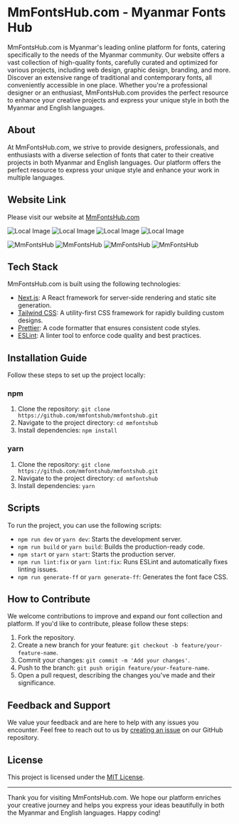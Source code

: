 # MmFontsHub.com - Myanmar Fonts Hub

MmFontsHub.com is Myanmar's leading online platform for fonts, catering specifically to the needs of the Myanmar community. Our website offers a vast collection of high-quality fonts, carefully curated and optimized for various projects, including web design, graphic design, branding, and more. Discover an extensive range of traditional and contemporary fonts, all conveniently accessible in one place. Whether you're a professional designer or an enthusiast, MmFontsHub.com provides the perfect resource to enhance your creative projects and express your unique style in both the Myanmar and English languages.

## About

At MmFontsHub.com, we strive to provide designers, professionals, and enthusiasts with a diverse selection of fonts that cater to their creative projects in both Myanmar and English languages. Our platform offers the perfect resource to express your unique style and enhance your work in multiple languages.

## Website Link

Please visit our website at [MmFontsHub.com](https://www.mmfontshub.com)

![Local Image](/public/images/mmfontshub_desktop_01.png)
![Local Image](/public/images/mmfontshub_desktop_02.png)
![Local Image](/public/images/mmfontshub_mobile_01.png)
![Local Image](/public/images/mmfontshub_mobile_02.png)

<div>
  <img src='/public/images/mmfontshub_desktop_01.png' alt="MmFontsHub">
  <img src="/public/images/mmfontshub_desktop_02.png" alt="MmFontsHub">
  <img src="/public/images/mmfontshub_mobile_01.png" alt="MmFontsHub">
  <img src="/public/images/mmfontshub_mobile_02.png" alt="MmFontsHub">
</div>

## Tech Stack

MmFontsHub.com is built using the following technologies:

- [Next.js](https://nextjs.org/): A React framework for server-side rendering and static site generation.
- [Tailwind CSS](https://tailwindcss.com/): A utility-first CSS framework for rapidly building custom designs.
- [Prettier](https://prettier.io/): A code formatter that ensures consistent code styles.
- [ESLint](https://eslint.org/): A linter tool to enforce code quality and best practices.

## Installation Guide

Follow these steps to set up the project locally:

### npm

1. Clone the repository: `git clone https://github.com/mmfontshub/mmfontshub.git`
2. Navigate to the project directory: `cd mmfontshub`
3. Install dependencies: `npm install`

### yarn

1. Clone the repository: `git clone https://github.com/mmfontshub/mmfontshub.git`
2. Navigate to the project directory: `cd mmfontshub`
3. Install dependencies: `yarn`

## Scripts

To run the project, you can use the following scripts:

- `npm run dev` or `yarn dev`: Starts the development server.
- `npm run build` or `yarn build`: Builds the production-ready code.
- `npm start` or `yarn start`: Starts the production server.
- `npm run lint:fix` or `yarn lint:fix`: Runs ESLint and automatically fixes linting issues.
- `npm run generate-ff` or `yarn generate-ff`: Generates the font face CSS.

## How to Contribute

We welcome contributions to improve and expand our font collection and platform. If you'd like to contribute, please follow these steps:

1. Fork the repository.
2. Create a new branch for your feature: `git checkout -b feature/your-feature-name`.
3. Commit your changes: `git commit -m 'Add your changes'`.
4. Push to the branch: `git push origin feature/your-feature-name`.
5. Open a pull request, describing the changes you've made and their significance.

## Feedback and Support

We value your feedback and are here to help with any issues you encounter. Feel free to reach out to us by [creating an issue](https://github.com/mmfontshub/feedback/issues) on our GitHub repository.

## License

This project is licensed under the [MIT License](LICENSE).

---

Thank you for visiting MmFontsHub.com. We hope our platform enriches your creative journey and helps you express your ideas beautifully in both the Myanmar and English languages. Happy coding!
